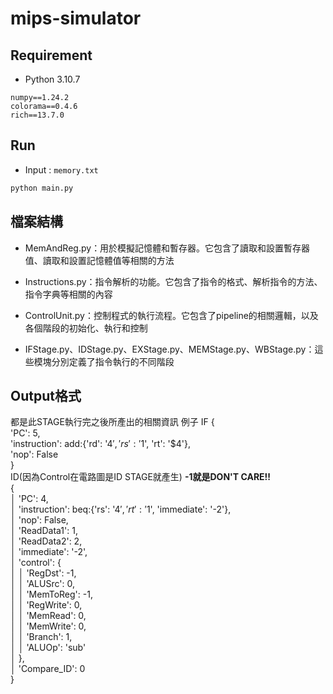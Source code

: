 # mips-simulator

## Requirement
- Python 3.10.7
```
numpy==1.24.2
colorama==0.4.6
rich==13.7.0
```

## Run
- Input : `memory.txt`
```sh
python main.py
```

## 檔案結構
- MemAndReg.py：用於模擬記憶體和暫存器。它包含了讀取和設置暫存器值、讀取和設置記憶體值等相關的方法

- Instructions.py：指令解析的功能。它包含了指令的格式、解析指令的方法、指令字典等相關的內容

- ControlUnit.py：控制程式的執行流程。它包含了pipeline的相關邏輯，以及各個階段的初始化、執行和控制

- IFStage.py、IDStage.py、EXStage.py、MEMStage.py、WBStage.py：這些模塊分別定義了指令執行的不同階段
## Output格式
都是此STAGE執行完之後所產出的相關資訊
例子
IF
{  
   'PC': 5,  
   'instruction': add:{'rd': '$4', 'rs': '$1', 'rt': '$4'},  
   'nop': False  
}  
ID(因為Control在電路圖是ID STAGE就產生)    **-1就是DON'T CARE!!**  
{  
│   'PC': 4,  
│   'instruction': beq:{'rs': '$4', 'rt': '$1', 'immediate': '-2'},  
│   'nop': False,  
│   'ReadData1': 1,  
│   'ReadData2': 2,  
│   'immediate': '-2',  
│   'control': {  
│   │   'RegDst': -1,  
│   │   'ALUSrc': 0,  
│   │   'MemToReg': -1,  
│   │   'RegWrite': 0,  
│   │   'MemRead': 0,  
│   │   'MemWrite': 0,  
│   │   'Branch': 1,  
│   │   'ALUOp': 'sub'  
│   },  
│   'Compare_ID': 0  
}  
